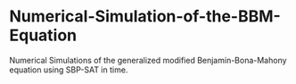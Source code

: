 # Numerical-Simulation-of-the-BBM-Equation
Numerical Simulations of the generalized modified Benjamin-Bona-Mahony equation using SBP-SAT in time. 
